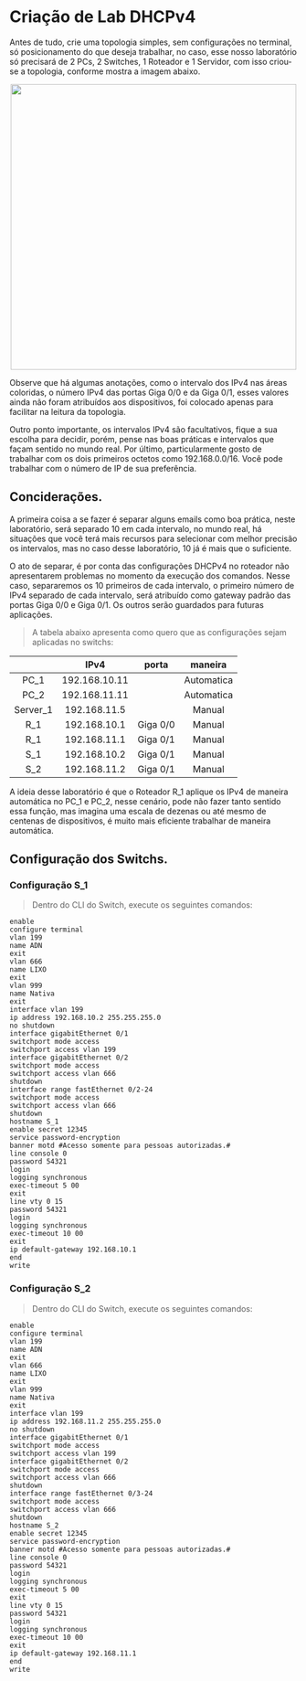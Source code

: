<h1> Criação de Lab DHCPv4</h1>

Antes de tudo, crie uma topologia simples, sem configurações no terminal, só posicionamento do que deseja trabalhar, no caso, esse nosso laboratório só precisará de 2 PCs, 2 Switches, 1 Roteador e 1 Servidor, com isso criou-se a topologia, conforme mostra a imagem abaixo.</p>

<p align="center">
  <img width="500" src="https://github.com/mtsXD/lab_CISCO/blob/main/IMGS_PT/Topologia_sem_configura%C3%A7ao.png?raw=true">
</p>

Observe que há algumas anotações, como o intervalo dos IPv4 nas áreas coloridas, o número IPv4 das portas Giga 0/0 e da Giga 0/1, esses valores ainda não foram atribuídos aos dispositivos, foi colocado apenas para facilitar na leitura da topologia.</p>
Outro ponto importante, os intervalos IPv4 são facultativos, fique a sua escolha para decidir, porém, pense nas boas práticas e intervalos que façam sentido no mundo real. Por último, particularmente gosto de trabalhar com os dois primeiros octetos como 192.168.0.0/16. Você pode trabalhar com o número de IP de sua preferência.</p>


<h2>Conciderações.</h2>

A primeira coisa a se fazer é separar alguns emails como boa prática, neste laboratório, será separado 10 em cada intervalo, no mundo real, há situações que você terá mais recursos para selecionar com melhor precisão os intervalos, mas no caso desse laboratório, 10 já é mais que o suficiente.</p>
O ato de separar, é por conta das configurações DHCPv4 no roteador não apresentarem problemas no momento da execução dos comandos. Nesse caso, separaremos os 10 primeiros de cada intervalo, o primeiro número de IPv4 separado de cada intervalo, será atribuído como gateway padrão das portas Giga 0/0 e Giga 0/1. Os outros serão guardados para futuras aplicações.</p>

>
>A tabela abaixo apresenta como quero que as configurações sejam aplicadas no switchs:

||IPv4|porta|maneira|
|:----:|:----:|:---:|:----:|
|PC_1|192.168.10.11||Automatica|
|PC_2|192.168.11.11||Automatica|
|Server_1|192.168.11.5||Manual|
|R_1|192.168.10.1|Giga 0/0|Manual|
|R_1|192.168.11.1|Giga 0/1|Manual|
|S_1|192.168.10.2|Giga 0/1|Manual|
|S_2|192.168.11.2|Giga 0/1|Manual|

A ideia desse laboratório é que o Roteador R_1 aplique os IPv4 de maneira automática no PC_1 e PC_2, nesse cenário, pode não fazer tanto sentido essa função, mas imagina uma escala de dezenas ou até mesmo de centenas de dispositivos, é muito mais eficiente trabalhar de maneira automática.</p>

<h2>Configuração dos Switchs.</h2>
<h3>Configuração S_1</h3>

>
>Dentro do CLI do Switch, execute os seguintes comandos:

```
enable
configure terminal
vlan 199
name ADN
exit
vlan 666
name LIXO
exit
vlan 999
name Nativa
exit
interface vlan 199
ip address 192.168.10.2 255.255.255.0
no shutdown
interface gigabitEthernet 0/1
switchport mode access
switchport access vlan 199
interface gigabitEthernet 0/2
switchport mode access
switchport access vlan 666
shutdown
interface range fastEthernet 0/2-24
switchport mode access
switchport access vlan 666
shutdown
hostname S_1
enable secret 12345
service password-encryption 
banner motd #Acesso somente para pessoas autorizadas.#
line console 0
password 54321
login
logging synchronous
exec-timeout 5 00
exit
line vty 0 15
password 54321
login
logging synchronous
exec-timeout 10 00
exit
ip default-gateway 192.168.10.1
end
write
```

<h3>Configuração S_2</h3>

>
>Dentro do CLI do Switch, execute os seguintes comandos:

```
enable
configure terminal
vlan 199
name ADN
exit
vlan 666
name LIXO
exit
vlan 999
name Nativa
exit
interface vlan 199
ip address 192.168.11.2 255.255.255.0
no shutdown
interface gigabitEthernet 0/1
switchport mode access
switchport access vlan 199
interface gigabitEthernet 0/2
switchport mode access
switchport access vlan 666
shutdown
interface range fastEthernet 0/3-24
switchport mode access
switchport access vlan 666
shutdown
hostname S_2
enable secret 12345
service password-encryption 
banner motd #Acesso somente para pessoas autorizadas.#
line console 0
password 54321
login
logging synchronous
exec-timeout 5 00
exit
line vty 0 15
password 54321
login
logging synchronous
exec-timeout 10 00
exit
ip default-gateway 192.168.11.1
end
write
```
